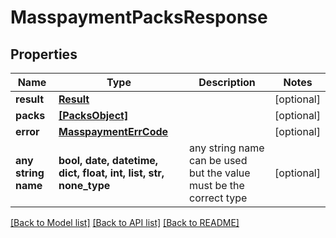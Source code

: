 # MasspaymentPacksResponse


## Properties
Name | Type | Description | Notes
------------ | ------------- | ------------- | -------------
**result** | [**Result**](Result.md) |  | [optional] 
**packs** | [**[PacksObject]**](PacksObject.md) |  | [optional] 
**error** | [**MasspaymentErrCode**](MasspaymentErrCode.md) |  | [optional] 
**any string name** | **bool, date, datetime, dict, float, int, list, str, none_type** | any string name can be used but the value must be the correct type | [optional]

[[Back to Model list]](../README.md#documentation-for-models) [[Back to API list]](../README.md#documentation-for-api-endpoints) [[Back to README]](../README.md)


